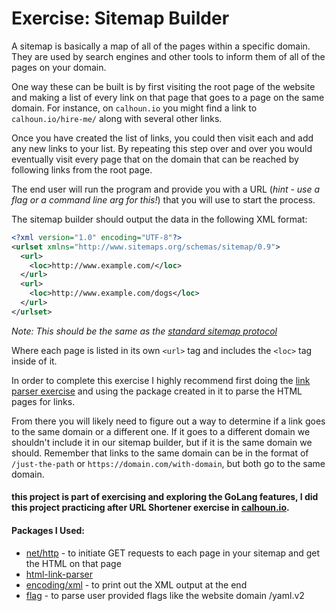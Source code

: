 # Exercise: Sitemap Builder


A sitemap is basically a map of all of the pages within a specific domain. They are used by search engines and other tools to inform them of all of the pages on your domain.

One way these can be built is by first visiting the root page of the website and making a list of every link on that page that goes to a page on the same domain. For instance, on `calhoun.io` you might find a link to `calhoun.io/hire-me/` along with several other links.

Once you have created the list of links, you could then visit each and add any new links to your list. By repeating this step over and over you would eventually visit every page that on the domain that can be reached by following links from the root page.

The end user will run the program and provide you with a URL (*hint - use a flag or a command line arg for this!*) that you will use to start the process.

The sitemap builder should output the data in the following XML format:

```xml
<?xml version="1.0" encoding="UTF-8"?>
<urlset xmlns="http://www.sitemaps.org/schemas/sitemap/0.9">
  <url>
    <loc>http://www.example.com/</loc>
  </url>
  <url>
    <loc>http://www.example.com/dogs</loc>
  </url>
</urlset>
```

*Note: This should be the same as the [standard sitemap protocol](https://www.sitemaps.org/index.html)*

Where each page is listed in its own `<url>` tag and includes the `<loc>` tag inside of it.

In order to complete this exercise I highly recommend first doing the [link parser exercise](https://github.com/ahmadateya/learning-Go-by-projects/tree/master/html-link-parser) and using the package created in it to parse the HTML pages for links.

From there you will likely need to figure out a way to determine if a link goes to the same domain or a different one. If it goes to a different domain we shouldn't include it in our sitemap builder, but if it is the same domain we should. Remember that links to the same domain can be in the format of `/just-the-path` or `https://domain.com/with-domain`, but both go to the same domain.


#### this project is part of exercising and exploring the GoLang features, I did this project practicing after URL Shortener exercise in [calhoun.io](https://www.calhoun.io/).

#### Packages I Used:
- [net/http](https://golang.org/pkg/net/http/) - to initiate GET requests to each page in your sitemap and get the HTML on that page
- [html-link-parser](https://github.com/ahmadateya/learning-Go-by-projects/tree/master/html-link-parser) 
- [encoding/xml](https://golang.org/pkg/encoding/xml/) - to print out the XML output at the end
- [flag](https://golang.org/pkg/flag/) - to parse user provided flags like the website domain /yaml.v2